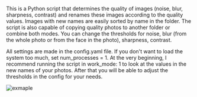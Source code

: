 This is a Python script that determines the quality of images (noise, blur, sharpness, contrast) and renames these images according to the quality values. Images with new names are easily sorted by name in the folder.
The script is also capable of copying quality photos to another folder or combine both modes. You can change the thresholds for noise, blur (from the whole photo or from the face in the photo), sharpness, contrast.

All settings are made in the config.yaml file. If you don't want to load the system too much, set num_processes = 1. At the very beginning, I recommend running the script in work_mode: 1 to look at the values in the new names of your photos. After that you will be able to adjust the thresholds in the config for your needs.

![exmaple](https://user-images.githubusercontent.com/45924304/233683971-c1c38748-cf70-49c1-aec0-ea0cdfd88410.jpg)
